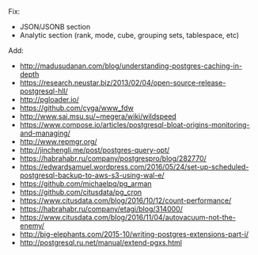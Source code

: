 Fix:
 * JSON/JSONB section
 * Analytic section (rank, mode, cube, grouping sets, tablespace, etc)

Add:

 * http://madusudanan.com/blog/understanding-postgres-caching-in-depth
 * https://research.neustar.biz/2013/02/04/open-source-release-postgresql-hll/
 * http://pgloader.io/
 * https://github.com/cyga/www_fdw
 * http://www.sai.msu.su/~megera/wiki/wildspeed
 * https://www.compose.io/articles/postgresql-bloat-origins-monitoring-and-managing/
 * http://www.repmgr.org/
 * http://jinchengli.me/post/postgres-query-opt/
 * https://habrahabr.ru/company/postgrespro/blog/282770/
 * https://edwardsamuel.wordpress.com/2016/05/24/set-up-scheduled-postgresql-backup-to-aws-s3-using-wal-e/
 * https://github.com/michaelpq/pg_arman
 * https://github.com/citusdata/pg_cron
 * https://www.citusdata.com/blog/2016/10/12/count-performance/
 * https://habrahabr.ru/company/etagi/blog/314000/
 * https://www.citusdata.com/blog/2016/11/04/autovacuum-not-the-enemy/
 * http://big-elephants.com/2015-10/writing-postgres-extensions-part-i/
 * http://postgresql.ru.net/manual/extend-pgxs.html
